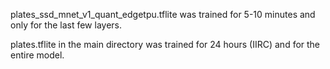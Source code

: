 plates_ssd_mnet_v1_quant_edgetpu.tflite was trained for 5-10 minutes and only for the last few layers.

plates.tflite in the main directory was trained for 24 hours (IIRC) and for the entire model.
